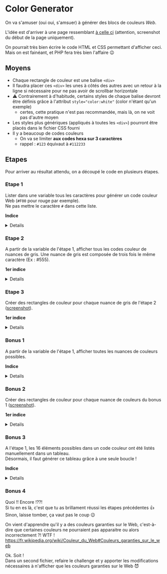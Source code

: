 # Color Generator

On va s'amuser (oui oui, s'amsuer) à générer des blocs de couleurs _Web_.

L'idée est d'arriver à une page ressemblant [à celle ci](screenshot.png) (attention, screenshot du début de la page uniquement).

On pourrait très bien écrire le code HTML et CSS permettant d'afficher ceci. Mais on est fainéant, et PHP fera très bien l'affaire :wink:

## Moyens

- Chaque rectangle de couleur est une balise `<div>`
- Il faudra placer ces `<div>` les unes à côtés des autres avec un retour à la ligne si nécessaire pour ne pas avoir de scrollbar horizontale
- :warning: Contrairement à d'habitude, certains styles de chaque balise devront être définis grâce à l'attribut `style="color:white"` (color n'étant qu'un exemple)
  - certes, cette pratique n'est pas recommandée, mais là, on ne voit pas d'autre moyen
- Les styles plus génériques (appliqués à toutes les `<div>`) pourront être placés dans le fichier CSS fourni
- Il y a beaucoup de codes couleurs
  - On va se limiter **aux codes hexa sur 3 caractères**
  - rappel : `#123` équivaut à `#112233`

## Etapes

Pour arriver au résultat attendu, on a découpé le code en plusieurs étapes.

### Etape 1

Lister dans une variable tous les caractères pour générer un code couleur Web (`#F00` pour rouge par exemple).  
Ne pas mettre le caractère `#` dans cette liste.

**Indice**  
<details>
Il y a 16 valeurs possibles
</details>

### Etape 2

A partir de la variable de l'étape 1, afficher tous les codes couleur de nuances de gris. Une nuance de gris est composée de trois fois le même caractère (Ex : #555).

**1er indice**
<details>

- Le type de la variable de l'étape 1 est censé être un tableau

**2ème indice**
<details>

- ça doit afficher les codes suivants :  
`#000` `#111` `#222` `#333` `#444` `#555` `#666` `#777` `#888` `#999` `#AAA` `#BBB` `#CCC` `#DDD` `#EEE` `#FFF`

</details>

</details>

### Etape 3

Créer des rectangles de couleur pour chaque nuance de gris de l'étape 2 ([screenshot](screenshot-grey.png)).

**1er indice**
<details>

- utiliser la classe CSS _box_ fournie dans le fichier `css/style.css`

**2ème indice**
<details>

- ajouter un attribut style dans chaque box pour définir couleur et largeur

</details>

</details>

### Bonus 1

A partir de la variable de l'étape 1, afficher toutes les nuances de couleurs possibles.

**Indice**
<details>

ça doit afficher les codes suivants :  
`#000` `#001` `#002` `#003` `#004` `#005` `#006` `#007` `#008` `#009` `#00A` `#00B` `#00C` `#00D` `#00E` `#00F`  
`#010` `#011` `#012` `#013` `#014` `#015` `#016` `#017` `#018` `#019` `#01A` `#01B` `#01C` `#01D` `#01E` `#01F`  
`#020` `#021` `#022` `#023` `#024` `#025` `#026` `#027` `#028` `#029` `#02A` `#02B` `#02C` `#02D` `#02E` `#02F`  
etc.

</details>

### Bonus 2

Créer des rectangles de couleur pour chaque nuance de couleurs du bonus 1 ([screenshot](screenshot.png)).

**1er indice**
<details>

- utiliser la classe CSS _box_ fournie dans le fichier `css/style.css`

**2ème indice**  
<details>

- ajouter un attribut style dans chaque box pour définir couleur et largeur

</details>

</details>

### Bonus 3

A l'étape 1, les 16 éléments possibles dans un code couleur ont été listés manuellement dans un tableau.  
Désormais, il faut générer ce tableau grâce à une seule boucle !

**Indice**
<details>

- tu peux convertir un nombre décimal (base 10) et hexadécimal (base 16) grâce à une fonction PHP

</details>

### Bonus 4

Quoi !! Encore !??!  
Si tu en es là, c'est que tu as brillament réussi les étapes précédentes :+1:  
Sinon, laisse tomber, ça vaut pas le coup :wink:

On vient d'apprendre qu'il y a des couleurs garanties sur le Web, c'est-à-dire que certaines couleurs ne pourraient pas apparaitre ou alors incorrectement ?! WTF !  
https://fr.wikipedia.org/wiki/Couleur_du_Web#Couleurs_garanties_sur_le_web

Ok. Soit !  
Dans un second fichier, refaire le challenge et y apporter les modifications nécessaires à n'afficher que les couleurs garanties sur le Web :smiling_imp:
